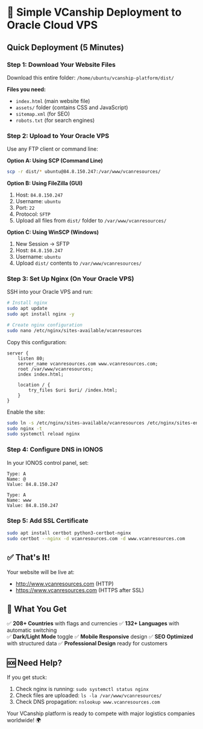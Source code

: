 # 🚀 Simple VCanship Deployment to Oracle Cloud VPS

## Quick Deployment (5 Minutes)

### Step 1: Download Your Website Files
Download this entire folder: `/home/ubuntu/vcanship-platform/dist/`

**Files you need:**
- `index.html` (main website file)
- `assets/` folder (contains CSS and JavaScript)
- `sitemap.xml` (for SEO)
- `robots.txt` (for search engines)

### Step 2: Upload to Your Oracle VPS
Use any FTP client or command line:

**Option A: Using SCP (Command Line)**
```bash
scp -r dist/* ubuntu@84.8.150.247:/var/www/vcanresources/
```

**Option B: Using FileZilla (GUI)**
1. Host: `84.8.150.247`
2. Username: `ubuntu`
3. Port: `22`
4. Protocol: `SFTP`
5. Upload all files from `dist/` folder to `/var/www/vcanresources/`

**Option C: Using WinSCP (Windows)**
1. New Session → SFTP
2. Host: `84.8.150.247`
3. Username: `ubuntu`
4. Upload `dist/` contents to `/var/www/vcanresources/`

### Step 3: Set Up Nginx (On Your Oracle VPS)
SSH into your Oracle VPS and run:

```bash
# Install nginx
sudo apt update
sudo apt install nginx -y

# Create nginx configuration
sudo nano /etc/nginx/sites-available/vcanresources
```

Copy this configuration:
```nginx
server {
    listen 80;
    server_name vcanresources.com www.vcanresources.com;
    root /var/www/vcanresources;
    index index.html;

    location / {
        try_files $uri $uri/ /index.html;
    }
}
```

Enable the site:
```bash
sudo ln -s /etc/nginx/sites-available/vcanresources /etc/nginx/sites-enabled/
sudo nginx -t
sudo systemctl reload nginx
```

### Step 4: Configure DNS in IONOS
In your IONOS control panel, set:

```
Type: A
Name: @
Value: 84.8.150.247

Type: A  
Name: www
Value: 84.8.150.247
```

### Step 5: Add SSL Certificate
```bash
sudo apt install certbot python3-certbot-nginx
sudo certbot --nginx -d vcanresources.com -d www.vcanresources.com
```

## ✅ That's It!

Your website will be live at:
- http://www.vcanresources.com (HTTP)
- https://www.vcanresources.com (HTTPS after SSL)

## 🎯 What You Get

✅ **208+ Countries** with flags and currencies
✅ **132+ Languages** with automatic switching  
✅ **Dark/Light Mode** toggle
✅ **Mobile Responsive** design
✅ **SEO Optimized** with structured data
✅ **Professional Design** ready for customers

## 🆘 Need Help?

If you get stuck:
1. Check nginx is running: `sudo systemctl status nginx`
2. Check files are uploaded: `ls -la /var/www/vcanresources/`
3. Check DNS propagation: `nslookup www.vcanresources.com`

Your VCanship platform is ready to compete with major logistics companies worldwide! 🌍

